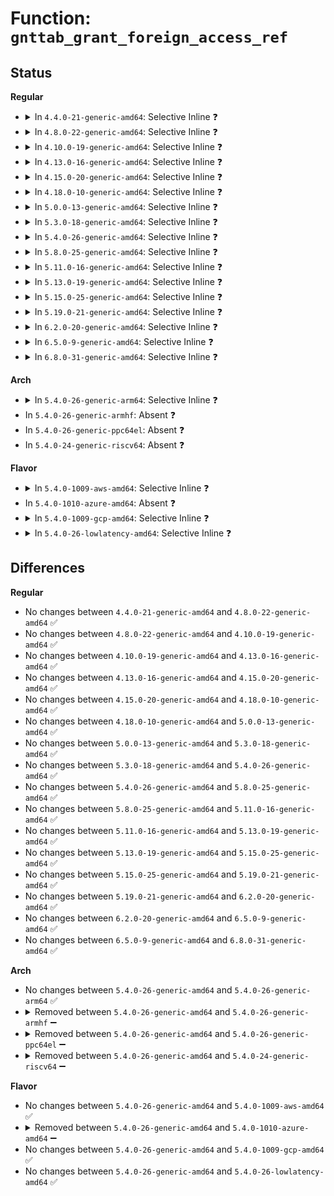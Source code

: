 # Function: <code>gnttab_grant_foreign_access_ref</code>

## Status
<b>Regular</b>
<ul>
<li>
<details>
<summary>In <code>4.4.0-21-generic-amd64</code>: Selective Inline ❓</summary>

```c
void gnttab_grant_foreign_access_ref(grant_ref_t ref, domid_t domid, long unsigned int frame, int readonly)
```

```json
{
  "name": "gnttab_grant_foreign_access_ref",
  "collision_type": "Unique Global",
  "inline_type": "Selective",
  "funcs": [
    {
      "addr": 18446744071583844560,
      "name": "gnttab_grant_foreign_access_ref",
      "external": true,
      "loc": "drivers/xen/grant-table.c:235",
      "file": "drivers/xen/grant-table.c",
      "inline": "not declared, inlined",
      "caller_inline": [
        "drivers/xen/grant-table.c:gnttab_grant_foreign_access"
      ],
      "caller_func": [
        "drivers/tty/hvc/hvc_xen.c:xencons_connect_backend",
        "drivers/block/xen-blkfront.c:blkif_setup_rw_req_grant",
        "drivers/block/xen-blkfront.c:blkif_setup_rw_req_grant",
        "drivers/block/xen-blkfront.c:blkif_setup_rw_req_grant",
        "drivers/net/xen-netfront.c:xennet_tx_setup_grant",
        "drivers/net/xen-netfront.c:xennet_alloc_rx_buffers"
      ]
    }
  ],
  "symbols": [
    {
      "addr": 18446744071583844560,
      "name": "gnttab_grant_foreign_access_ref",
      "section": ".text",
      "bind": "STB_GLOBAL",
      "size": 35
    }
  ]
}
```
</details>
</li>
<li>
<details>
<summary>In <code>4.8.0-22-generic-amd64</code>: Selective Inline ❓</summary>

```c
void gnttab_grant_foreign_access_ref(grant_ref_t ref, domid_t domid, long unsigned int frame, int readonly)
```

```json
{
  "name": "gnttab_grant_foreign_access_ref",
  "collision_type": "Unique Global",
  "inline_type": "Selective",
  "funcs": [
    {
      "addr": 18446744071584176380,
      "name": "gnttab_grant_foreign_access_ref",
      "external": true,
      "loc": "drivers/xen/grant-table.c:234",
      "file": "drivers/xen/grant-table.c",
      "inline": "not declared, inlined",
      "caller_inline": [
        "drivers/xen/grant-table.c:gnttab_grant_foreign_access"
      ],
      "caller_func": [
        "drivers/tty/hvc/hvc_xen.c:xencons_connect_backend",
        "drivers/block/xen-blkfront.c:blkif_setup_rw_req_grant",
        "drivers/block/xen-blkfront.c:blkif_setup_rw_req_grant",
        "drivers/block/xen-blkfront.c:blkif_setup_rw_req_grant",
        "drivers/net/xen-netfront.c:xennet_tx_setup_grant",
        "drivers/net/xen-netfront.c:xennet_alloc_rx_buffers"
      ]
    }
  ],
  "symbols": [
    {
      "addr": 18446744071584174160,
      "name": "gnttab_grant_foreign_access_ref",
      "section": ".text",
      "bind": "STB_GLOBAL",
      "size": 35
    }
  ]
}
```
</details>
</li>
<li>
<details>
<summary>In <code>4.10.0-19-generic-amd64</code>: Selective Inline ❓</summary>

```c
void gnttab_grant_foreign_access_ref(grant_ref_t ref, domid_t domid, long unsigned int frame, int readonly)
```

```json
{
  "name": "gnttab_grant_foreign_access_ref",
  "collision_type": "Unique Global",
  "inline_type": "Selective",
  "funcs": [
    {
      "addr": 18446744071584357772,
      "name": "gnttab_grant_foreign_access_ref",
      "external": true,
      "loc": "drivers/xen/grant-table.c:234",
      "file": "drivers/xen/grant-table.c",
      "inline": "not declared, inlined",
      "caller_inline": [
        "drivers/xen/grant-table.c:gnttab_grant_foreign_access"
      ],
      "caller_func": [
        "drivers/tty/hvc/hvc_xen.c:xencons_connect_backend",
        "drivers/block/xen-blkfront.c:blkif_setup_rw_req_grant",
        "drivers/block/xen-blkfront.c:blkif_setup_rw_req_grant",
        "drivers/block/xen-blkfront.c:blkif_setup_rw_req_grant",
        "drivers/net/xen-netfront.c:xennet_tx_setup_grant",
        "drivers/net/xen-netfront.c:xennet_alloc_rx_buffers"
      ]
    }
  ],
  "symbols": [
    {
      "addr": 18446744071584355552,
      "name": "gnttab_grant_foreign_access_ref",
      "section": ".text",
      "bind": "STB_GLOBAL",
      "size": 35
    }
  ]
}
```
</details>
</li>
<li>
<details>
<summary>In <code>4.13.0-16-generic-amd64</code>: Selective Inline ❓</summary>

```c
void gnttab_grant_foreign_access_ref(grant_ref_t ref, domid_t domid, long unsigned int frame, int readonly)
```

```json
{
  "name": "gnttab_grant_foreign_access_ref",
  "collision_type": "Unique Global",
  "inline_type": "Selective",
  "funcs": [
    {
      "addr": 18446744071584439244,
      "name": "gnttab_grant_foreign_access_ref",
      "external": true,
      "loc": "drivers/xen/grant-table.c:235",
      "file": "drivers/xen/grant-table.c",
      "inline": "not declared, inlined",
      "caller_inline": [
        "drivers/xen/grant-table.c:gnttab_grant_foreign_access"
      ],
      "caller_func": [
        "drivers/tty/hvc/hvc_xen.c:xencons_connect_backend",
        "drivers/block/xen-blkfront.c:blkif_setup_rw_req_grant",
        "drivers/block/xen-blkfront.c:blkif_setup_rw_req_grant",
        "drivers/block/xen-blkfront.c:blkif_setup_rw_req_grant",
        "drivers/net/xen-netfront.c:xennet_tx_setup_grant",
        "drivers/net/xen-netfront.c:xennet_alloc_rx_buffers"
      ]
    }
  ],
  "symbols": [
    {
      "addr": 18446744071584437040,
      "name": "gnttab_grant_foreign_access_ref",
      "section": ".text",
      "bind": "STB_GLOBAL",
      "size": 35
    }
  ]
}
```
</details>
</li>
<li>
<details>
<summary>In <code>4.15.0-20-generic-amd64</code>: Selective Inline ❓</summary>

```c
void gnttab_grant_foreign_access_ref(grant_ref_t ref, domid_t domid, long unsigned int frame, int readonly)
```

```json
{
  "name": "gnttab_grant_foreign_access_ref",
  "collision_type": "Unique Global",
  "inline_type": "Selective",
  "funcs": [
    {
      "addr": 18446744071584847900,
      "name": "gnttab_grant_foreign_access_ref",
      "external": true,
      "loc": "drivers/xen/grant-table.c:261",
      "file": "drivers/xen/grant-table.c",
      "inline": "not declared, inlined",
      "caller_inline": [
        "drivers/xen/grant-table.c:gnttab_grant_foreign_access"
      ],
      "caller_func": [
        "drivers/tty/hvc/hvc_xen.c:xencons_connect_backend",
        "drivers/block/xen-blkfront.c:blkif_setup_rw_req_grant",
        "drivers/block/xen-blkfront.c:blkif_setup_rw_req_grant",
        "drivers/block/xen-blkfront.c:blkif_setup_rw_req_grant",
        "drivers/net/xen-netfront.c:xennet_tx_setup_grant",
        "drivers/net/xen-netfront.c:xennet_alloc_rx_buffers"
      ]
    }
  ],
  "symbols": [
    {
      "addr": 18446744071584845552,
      "name": "gnttab_grant_foreign_access_ref",
      "section": ".text",
      "bind": "STB_GLOBAL",
      "size": 41
    }
  ]
}
```
</details>
</li>
<li>
<details>
<summary>In <code>4.18.0-10-generic-amd64</code>: Selective Inline ❓</summary>

```c
void gnttab_grant_foreign_access_ref(grant_ref_t ref, domid_t domid, long unsigned int frame, int readonly)
```

```json
{
  "name": "gnttab_grant_foreign_access_ref",
  "collision_type": "Unique Global",
  "inline_type": "Selective",
  "funcs": [
    {
      "addr": 18446744071585083842,
      "name": "gnttab_grant_foreign_access_ref",
      "external": true,
      "loc": "drivers/xen/grant-table.c:261",
      "file": "drivers/xen/grant-table.c",
      "inline": "not declared, inlined",
      "caller_inline": [
        "drivers/xen/grant-table.c:gnttab_grant_foreign_access"
      ],
      "caller_func": [
        "drivers/tty/hvc/hvc_xen.c:xencons_connect_backend",
        "drivers/block/xen-blkfront.c:blkif_setup_rw_req_grant",
        "drivers/block/xen-blkfront.c:blkif_setup_rw_req_grant",
        "drivers/block/xen-blkfront.c:blkif_setup_rw_req_grant",
        "drivers/net/xen-netfront.c:xennet_tx_setup_grant",
        "drivers/net/xen-netfront.c:xennet_alloc_rx_buffers"
      ]
    }
  ],
  "symbols": [
    {
      "addr": 18446744071585076512,
      "name": "gnttab_grant_foreign_access_ref",
      "section": ".text",
      "bind": "STB_GLOBAL",
      "size": 41
    }
  ]
}
```
</details>
</li>
<li>
<details>
<summary>In <code>5.0.0-13-generic-amd64</code>: Selective Inline ❓</summary>

```c
void gnttab_grant_foreign_access_ref(grant_ref_t ref, domid_t domid, long unsigned int frame, int readonly)
```

```json
{
  "name": "gnttab_grant_foreign_access_ref",
  "collision_type": "Unique Global",
  "inline_type": "Selective",
  "funcs": [
    {
      "addr": 18446744071585191826,
      "name": "gnttab_grant_foreign_access_ref",
      "external": true,
      "loc": "drivers/xen/grant-table.c:265",
      "file": "drivers/xen/grant-table.c",
      "inline": "not declared, inlined",
      "caller_inline": [
        "drivers/xen/grant-table.c:gnttab_grant_foreign_access"
      ],
      "caller_func": [
        "drivers/tty/hvc/hvc_xen.c:xencons_connect_backend",
        "drivers/block/xen-blkfront.c:blkif_setup_rw_req_grant",
        "drivers/block/xen-blkfront.c:blkif_setup_rw_req_grant",
        "drivers/block/xen-blkfront.c:blkif_setup_rw_req_grant",
        "drivers/net/xen-netfront.c:xennet_tx_setup_grant",
        "drivers/net/xen-netfront.c:xennet_alloc_rx_buffers"
      ]
    }
  ],
  "symbols": [
    {
      "addr": 18446744071585186144,
      "name": "gnttab_grant_foreign_access_ref",
      "section": ".text",
      "bind": "STB_GLOBAL",
      "size": 41
    }
  ]
}
```
</details>
</li>
<li>
<details>
<summary>In <code>5.3.0-18-generic-amd64</code>: Selective Inline ❓</summary>

```c
void gnttab_grant_foreign_access_ref(grant_ref_t ref, domid_t domid, long unsigned int frame, int readonly)
```

```json
{
  "name": "gnttab_grant_foreign_access_ref",
  "collision_type": "Unique Global",
  "inline_type": "Selective",
  "funcs": [
    {
      "addr": 18446744071585403328,
      "name": "gnttab_grant_foreign_access_ref",
      "external": true,
      "loc": "drivers/xen/grant-table.c:265",
      "file": "drivers/xen/grant-table.c",
      "inline": "not declared, inlined",
      "caller_inline": [
        "drivers/xen/grant-table.c:gnttab_grant_foreign_access"
      ],
      "caller_func": [
        "drivers/tty/hvc/hvc_xen.c:xencons_connect_backend",
        "drivers/block/xen-blkfront.c:blkif_setup_rw_req_grant",
        "drivers/block/xen-blkfront.c:blkif_setup_rw_req_grant",
        "drivers/block/xen-blkfront.c:blkif_setup_rw_req_grant",
        "drivers/net/xen-netfront.c:xennet_tx_setup_grant",
        "drivers/net/xen-netfront.c:xennet_alloc_rx_buffers"
      ]
    }
  ],
  "symbols": [
    {
      "addr": 18446744071585398256,
      "name": "gnttab_grant_foreign_access_ref",
      "section": ".text",
      "bind": "STB_GLOBAL",
      "size": 41
    }
  ]
}
```
</details>
</li>
<li>
<details>
<summary>In <code>5.4.0-26-generic-amd64</code>: Selective Inline ❓</summary>

```c
void gnttab_grant_foreign_access_ref(grant_ref_t ref, domid_t domid, long unsigned int frame, int readonly)
```

```json
{
  "name": "gnttab_grant_foreign_access_ref",
  "collision_type": "Unique Global",
  "inline_type": "Selective",
  "funcs": [
    {
      "addr": 18446744071585545088,
      "name": "gnttab_grant_foreign_access_ref",
      "external": true,
      "loc": "drivers/xen/grant-table.c:265",
      "file": "drivers/xen/grant-table.c",
      "inline": "not declared, inlined",
      "caller_inline": [
        "drivers/xen/grant-table.c:gnttab_grant_foreign_access"
      ],
      "caller_func": [
        "drivers/tty/hvc/hvc_xen.c:xencons_connect_backend",
        "drivers/block/xen-blkfront.c:blkif_setup_rw_req_grant",
        "drivers/block/xen-blkfront.c:blkif_setup_rw_req_grant",
        "drivers/block/xen-blkfront.c:blkif_setup_rw_req_grant",
        "drivers/net/xen-netfront.c:xennet_tx_setup_grant",
        "drivers/net/xen-netfront.c:xennet_alloc_rx_buffers"
      ]
    }
  ],
  "symbols": [
    {
      "addr": 18446744071585538992,
      "name": "gnttab_grant_foreign_access_ref",
      "section": ".text",
      "bind": "STB_GLOBAL",
      "size": 41
    }
  ]
}
```
</details>
</li>
<li>
<details>
<summary>In <code>5.8.0-25-generic-amd64</code>: Selective Inline ❓</summary>

```c
void gnttab_grant_foreign_access_ref(grant_ref_t ref, domid_t domid, long unsigned int frame, int readonly)
```

```json
{
  "name": "gnttab_grant_foreign_access_ref",
  "collision_type": "Unique Global",
  "inline_type": "Selective",
  "funcs": [
    {
      "addr": 18446744071586262400,
      "name": "gnttab_grant_foreign_access_ref",
      "external": true,
      "loc": "drivers/xen/grant-table.c:264",
      "file": "drivers/xen/grant-table.c",
      "inline": "not declared, inlined",
      "caller_inline": [
        "drivers/xen/grant-table.c:gnttab_grant_foreign_access"
      ],
      "caller_func": [
        "drivers/xen/xenbus/xenbus_dev_backend.c:xenbus_alloc",
        "drivers/tty/hvc/hvc_xen.c:xencons_connect_backend",
        "drivers/block/xen-blkfront.c:get_indirect_grant",
        "drivers/block/xen-blkfront.c:get_grant",
        "drivers/block/xen-blkfront.c:get_grant",
        "drivers/net/xen-netfront.c:xennet_tx_setup_grant",
        "drivers/net/xen-netfront.c:xennet_alloc_rx_buffers"
      ]
    }
  ],
  "symbols": [
    {
      "addr": 18446744071586257088,
      "name": "gnttab_grant_foreign_access_ref",
      "section": ".text",
      "bind": "STB_GLOBAL",
      "size": 41
    }
  ]
}
```
</details>
</li>
<li>
<details>
<summary>In <code>5.11.0-16-generic-amd64</code>: Selective Inline ❓</summary>

```c
void gnttab_grant_foreign_access_ref(grant_ref_t ref, domid_t domid, long unsigned int frame, int readonly)
```

```json
{
  "name": "gnttab_grant_foreign_access_ref",
  "collision_type": "Unique Global",
  "inline_type": "Selective",
  "funcs": [
    {
      "addr": 18446744071586380672,
      "name": "gnttab_grant_foreign_access_ref",
      "external": true,
      "loc": "drivers/xen/grant-table.c:264",
      "file": "drivers/xen/grant-table.c",
      "inline": "not declared, inlined",
      "caller_inline": [
        "drivers/xen/grant-table.c:gnttab_grant_foreign_access"
      ],
      "caller_func": [
        "drivers/xen/xenbus/xenbus_dev_backend.c:xenbus_alloc",
        "drivers/tty/hvc/hvc_xen.c:xencons_connect_backend",
        "drivers/block/xen-blkfront.c:get_indirect_grant",
        "drivers/block/xen-blkfront.c:get_grant",
        "drivers/block/xen-blkfront.c:get_grant",
        "drivers/net/xen-netfront.c:xennet_tx_setup_grant",
        "drivers/net/xen-netfront.c:xennet_alloc_rx_buffers"
      ]
    }
  ],
  "symbols": [
    {
      "addr": 18446744071586375136,
      "name": "gnttab_grant_foreign_access_ref",
      "section": ".text",
      "bind": "STB_GLOBAL",
      "size": 41
    }
  ]
}
```
</details>
</li>
<li>
<details>
<summary>In <code>5.13.0-19-generic-amd64</code>: Selective Inline ❓</summary>

```c
void gnttab_grant_foreign_access_ref(grant_ref_t ref, domid_t domid, long unsigned int frame, int readonly)
```

```json
{
  "name": "gnttab_grant_foreign_access_ref",
  "collision_type": "Unique Global",
  "inline_type": "Selective",
  "funcs": [
    {
      "addr": 18446744071586264720,
      "name": "gnttab_grant_foreign_access_ref",
      "external": true,
      "loc": "drivers/xen/grant-table.c:264",
      "file": "drivers/xen/grant-table.c",
      "inline": "not declared, inlined",
      "caller_inline": [
        "drivers/xen/grant-table.c:gnttab_grant_foreign_access"
      ],
      "caller_func": [
        "drivers/tty/hvc/hvc_xen.c:xencons_connect_backend",
        "drivers/block/xen-blkfront.c:blkif_setup_rw_req_grant",
        "drivers/block/xen-blkfront.c:blkif_setup_rw_req_grant",
        "drivers/block/xen-blkfront.c:get_indirect_grant",
        "drivers/net/xen-netfront.c:xennet_tx_setup_grant",
        "drivers/net/xen-netfront.c:xennet_alloc_rx_buffers"
      ]
    }
  ],
  "symbols": [
    {
      "addr": 18446744071586259616,
      "name": "gnttab_grant_foreign_access_ref",
      "section": ".text",
      "bind": "STB_GLOBAL",
      "size": 41
    }
  ]
}
```
</details>
</li>
<li>
<details>
<summary>In <code>5.15.0-25-generic-amd64</code>: Selective Inline ❓</summary>

```c
void gnttab_grant_foreign_access_ref(grant_ref_t ref, domid_t domid, long unsigned int frame, int readonly)
```

```json
{
  "name": "gnttab_grant_foreign_access_ref",
  "collision_type": "Unique Global",
  "inline_type": "Selective",
  "funcs": [
    {
      "addr": 18446744071586775776,
      "name": "gnttab_grant_foreign_access_ref",
      "external": true,
      "loc": "drivers/xen/grant-table.c:261",
      "file": "drivers/xen/grant-table.c",
      "inline": "not declared, inlined",
      "caller_inline": [
        "drivers/xen/grant-table.c:gnttab_grant_foreign_access"
      ],
      "caller_func": [
        "drivers/xen/xenbus/xenbus_client.c:xenbus_grant_ring",
        "drivers/tty/hvc/hvc_xen.c:xencons_connect_backend",
        "drivers/block/xen-blkfront.c:blkif_setup_rw_req_grant",
        "drivers/block/xen-blkfront.c:blkif_setup_rw_req_grant",
        "drivers/block/xen-blkfront.c:blkif_setup_rw_req_grant",
        "drivers/net/xen-netfront.c:xennet_tx_setup_grant",
        "drivers/net/xen-netfront.c:xennet_alloc_rx_buffers"
      ]
    }
  ],
  "symbols": [
    {
      "addr": 18446744071586770192,
      "name": "gnttab_grant_foreign_access_ref",
      "section": ".text",
      "bind": "STB_GLOBAL",
      "size": 41
    }
  ]
}
```
</details>
</li>
<li>
<details>
<summary>In <code>5.19.0-21-generic-amd64</code>: Selective Inline ❓</summary>

```c
void gnttab_grant_foreign_access_ref(grant_ref_t ref, domid_t domid, long unsigned int frame, int readonly)
```

```json
{
  "name": "gnttab_grant_foreign_access_ref",
  "collision_type": "Unique Global",
  "inline_type": "Selective",
  "funcs": [
    {
      "addr": 18446744071588054573,
      "name": "gnttab_grant_foreign_access_ref",
      "external": true,
      "loc": "drivers/xen/grant-table.c:405",
      "file": "drivers/xen/grant-table.c",
      "inline": "not declared, inlined",
      "caller_inline": [
        "drivers/xen/grant-table.c:gnttab_grant_foreign_access"
      ],
      "caller_func": [
        "drivers/xen/xenbus/xenbus_client.c:xenbus_setup_ring",
        "drivers/tty/hvc/hvc_xen.c:xencons_connect_backend",
        "drivers/block/xen-blkfront.c:blkif_setup_rw_req_grant",
        "drivers/block/xen-blkfront.c:blkif_setup_rw_req_grant",
        "drivers/block/xen-blkfront.c:blkif_setup_rw_req_grant",
        "drivers/net/xen-netfront.c:xennet_tx_setup_grant",
        "drivers/net/xen-netfront.c:xennet_alloc_rx_buffers"
      ]
    }
  ],
  "symbols": [
    {
      "addr": 18446744071588048208,
      "name": "gnttab_grant_foreign_access_ref",
      "section": ".text",
      "bind": "STB_GLOBAL",
      "size": 55
    }
  ]
}
```
</details>
</li>
<li>
<details>
<summary>In <code>6.2.0-20-generic-amd64</code>: Selective Inline ❓</summary>

```c
void gnttab_grant_foreign_access_ref(grant_ref_t ref, domid_t domid, long unsigned int frame, int readonly)
```

```json
{
  "name": "gnttab_grant_foreign_access_ref",
  "collision_type": "Unique Global",
  "inline_type": "Selective",
  "funcs": [
    {
      "addr": 18446744071589433405,
      "name": "gnttab_grant_foreign_access_ref",
      "external": true,
      "loc": "drivers/xen/grant-table.c:405",
      "file": "drivers/xen/grant-table.c",
      "inline": "not declared, inlined",
      "caller_inline": [
        "drivers/xen/grant-table.c:gnttab_grant_foreign_access"
      ],
      "caller_func": [
        "drivers/xen/xenbus/xenbus_client.c:xenbus_setup_ring",
        "drivers/xen/grant-dma-ops.c:xen_grant_dma_map_page",
        "drivers/xen/grant-dma-ops.c:xen_grant_dma_alloc",
        "drivers/tty/hvc/hvc_xen.c:xencons_connect_backend",
        "drivers/block/xen-blkfront.c:blkif_setup_rw_req_grant",
        "drivers/block/xen-blkfront.c:blkif_setup_rw_req_grant",
        "drivers/block/xen-blkfront.c:blkif_setup_rw_req_grant",
        "drivers/net/xen-netfront.c:xennet_tx_setup_grant",
        "drivers/net/xen-netfront.c:xennet_alloc_rx_buffers"
      ]
    }
  ],
  "symbols": [
    {
      "addr": 18446744071589427024,
      "name": "gnttab_grant_foreign_access_ref",
      "section": ".text",
      "bind": "STB_GLOBAL",
      "size": 55
    }
  ]
}
```
</details>
</li>
<li>
<details>
<summary>In <code>6.5.0-9-generic-amd64</code>: Selective Inline ❓</summary>

```c
void gnttab_grant_foreign_access_ref(grant_ref_t ref, domid_t domid, long unsigned int frame, int readonly)
```

```json
{
  "name": "gnttab_grant_foreign_access_ref",
  "collision_type": "Unique Global",
  "inline_type": "Selective",
  "funcs": [
    {
      "addr": 18446744071589732525,
      "name": "gnttab_grant_foreign_access_ref",
      "external": true,
      "loc": "drivers/xen/grant-table.c:405",
      "file": "drivers/xen/grant-table.c",
      "inline": "not declared, inlined",
      "caller_inline": [
        "drivers/xen/grant-table.c:gnttab_grant_foreign_access"
      ],
      "caller_func": [
        "drivers/xen/xenbus/xenbus_client.c:xenbus_setup_ring",
        "drivers/xen/grant-dma-ops.c:xen_grant_dma_map_page",
        "drivers/xen/grant-dma-ops.c:xen_grant_dma_alloc",
        "drivers/tty/hvc/hvc_xen.c:xencons_connect_backend",
        "drivers/block/xen-blkfront.c:blkif_setup_rw_req_grant",
        "drivers/block/xen-blkfront.c:blkif_setup_rw_req_grant",
        "drivers/block/xen-blkfront.c:get_indirect_grant",
        "drivers/net/xen-netfront.c:xennet_tx_setup_grant",
        "drivers/net/xen-netfront.c:xennet_alloc_rx_buffers"
      ]
    }
  ],
  "symbols": [
    {
      "addr": 18446744071589726176,
      "name": "gnttab_grant_foreign_access_ref",
      "section": ".text",
      "bind": "STB_GLOBAL",
      "size": 55
    }
  ]
}
```
</details>
</li>
<li>
<details>
<summary>In <code>6.8.0-31-generic-amd64</code>: Selective Inline ❓</summary>

```c
void gnttab_grant_foreign_access_ref(grant_ref_t ref, domid_t domid, long unsigned int frame, int readonly)
```

```json
{
  "name": "gnttab_grant_foreign_access_ref",
  "collision_type": "Unique Global",
  "inline_type": "Selective",
  "funcs": [
    {
      "addr": 18446744071590070493,
      "name": "gnttab_grant_foreign_access_ref",
      "external": true,
      "loc": "drivers/xen/grant-table.c:405",
      "file": "drivers/xen/grant-table.c",
      "inline": "not declared, inlined",
      "caller_inline": [
        "drivers/xen/grant-table.c:gnttab_grant_foreign_access"
      ],
      "caller_func": [
        "drivers/xen/xenbus/xenbus_client.c:xenbus_setup_ring",
        "drivers/xen/grant-dma-ops.c:xen_grant_dma_map_page",
        "drivers/xen/grant-dma-ops.c:xen_grant_dma_alloc",
        "drivers/tty/hvc/hvc_xen.c:xencons_connect_backend",
        "drivers/block/xen-blkfront.c:blkif_setup_rw_req_grant",
        "drivers/block/xen-blkfront.c:blkif_setup_rw_req_grant",
        "drivers/block/xen-blkfront.c:get_indirect_grant",
        "drivers/net/xen-netfront.c:xennet_tx_setup_grant",
        "drivers/net/xen-netfront.c:xennet_alloc_rx_buffers"
      ]
    }
  ],
  "symbols": [
    {
      "addr": 18446744071590064160,
      "name": "gnttab_grant_foreign_access_ref",
      "section": ".text",
      "bind": "STB_GLOBAL",
      "size": 55
    }
  ]
}
```
</details>
</li>
</ul>
<b>Arch</b>
<ul>
<li>
<details>
<summary>In <code>5.4.0-26-generic-arm64</code>: Selective Inline ❓</summary>

```c
void gnttab_grant_foreign_access_ref(grant_ref_t ref, domid_t domid, long unsigned int frame, int readonly)
```

```json
{
  "name": "gnttab_grant_foreign_access_ref",
  "collision_type": "Unique Global",
  "inline_type": "Selective",
  "funcs": [
    {
      "addr": 18446603336498208516,
      "name": "gnttab_grant_foreign_access_ref",
      "external": true,
      "loc": "drivers/xen/grant-table.c:265",
      "file": "drivers/xen/grant-table.c",
      "inline": "not declared, inlined",
      "caller_inline": [
        "drivers/xen/grant-table.c:gnttab_grant_foreign_access"
      ],
      "caller_func": [
        "drivers/tty/hvc/hvc_xen.c:xencons_connect_backend",
        "drivers/block/xen-blkfront.c:blkif_setup_rw_req_grant",
        "drivers/block/xen-blkfront.c:blkif_setup_rw_req_grant",
        "drivers/block/xen-blkfront.c:blkif_setup_rw_req_grant",
        "drivers/net/xen-netfront.c:xennet_tx_setup_grant",
        "drivers/net/xen-netfront.c:xennet_alloc_rx_buffers"
      ]
    }
  ],
  "symbols": [
    {
      "addr": 18446603336498198944,
      "name": "gnttab_grant_foreign_access_ref",
      "section": ".text",
      "bind": "STB_GLOBAL",
      "size": 96
    }
  ]
}
```
</details>
</li>
<li>
In <code>5.4.0-26-generic-armhf</code>: Absent ❓
</li>
<li>
In <code>5.4.0-26-generic-ppc64el</code>: Absent ❓
</li>
<li>
In <code>5.4.0-24-generic-riscv64</code>: Absent ❓
</li>
</ul>
<b>Flavor</b>
<ul>
<li>
<details>
<summary>In <code>5.4.0-1009-aws-amd64</code>: Selective Inline ❓</summary>

```c
void gnttab_grant_foreign_access_ref(grant_ref_t ref, domid_t domid, long unsigned int frame, int readonly)
```

```json
{
  "name": "gnttab_grant_foreign_access_ref",
  "collision_type": "Unique Global",
  "inline_type": "Selective",
  "funcs": [
    {
      "addr": 18446744071585307120,
      "name": "gnttab_grant_foreign_access_ref",
      "external": true,
      "loc": "drivers/xen/grant-table.c:265",
      "file": "drivers/xen/grant-table.c",
      "inline": "not declared, inlined",
      "caller_inline": [
        "drivers/xen/grant-table.c:gnttab_grant_foreign_access"
      ],
      "caller_func": [
        "drivers/tty/hvc/hvc_xen.c:xencons_connect_backend",
        "drivers/block/xen-blkfront.c:blkif_setup_rw_req_grant",
        "drivers/block/xen-blkfront.c:blkif_setup_rw_req_grant",
        "drivers/block/xen-blkfront.c:blkif_setup_rw_req_grant",
        "drivers/net/xen-netfront.c:xennet_tx_setup_grant",
        "drivers/net/xen-netfront.c:xennet_alloc_rx_buffers"
      ]
    }
  ],
  "symbols": [
    {
      "addr": 18446744071585301024,
      "name": "gnttab_grant_foreign_access_ref",
      "section": ".text",
      "bind": "STB_GLOBAL",
      "size": 41
    }
  ]
}
```
</details>
</li>
<li>
In <code>5.4.0-1010-azure-amd64</code>: Absent ❓
</li>
<li>
<details>
<summary>In <code>5.4.0-1009-gcp-amd64</code>: Selective Inline ❓</summary>

```c
void gnttab_grant_foreign_access_ref(grant_ref_t ref, domid_t domid, long unsigned int frame, int readonly)
```

```json
{
  "name": "gnttab_grant_foreign_access_ref",
  "collision_type": "Unique Global",
  "inline_type": "Selective",
  "funcs": [
    {
      "addr": 18446744071585495488,
      "name": "gnttab_grant_foreign_access_ref",
      "external": true,
      "loc": "drivers/xen/grant-table.c:265",
      "file": "drivers/xen/grant-table.c",
      "inline": "not declared, inlined",
      "caller_inline": [
        "drivers/xen/grant-table.c:gnttab_grant_foreign_access"
      ],
      "caller_func": [
        "drivers/tty/hvc/hvc_xen.c:xencons_connect_backend",
        "drivers/block/xen-blkfront.c:blkif_setup_rw_req_grant",
        "drivers/block/xen-blkfront.c:blkif_setup_rw_req_grant",
        "drivers/block/xen-blkfront.c:blkif_setup_rw_req_grant",
        "drivers/net/xen-netfront.c:xennet_tx_setup_grant",
        "drivers/net/xen-netfront.c:xennet_alloc_rx_buffers"
      ]
    }
  ],
  "symbols": [
    {
      "addr": 18446744071585489392,
      "name": "gnttab_grant_foreign_access_ref",
      "section": ".text",
      "bind": "STB_GLOBAL",
      "size": 41
    }
  ]
}
```
</details>
</li>
<li>
<details>
<summary>In <code>5.4.0-26-lowlatency-amd64</code>: Selective Inline ❓</summary>

```c
void gnttab_grant_foreign_access_ref(grant_ref_t ref, domid_t domid, long unsigned int frame, int readonly)
```

```json
{
  "name": "gnttab_grant_foreign_access_ref",
  "collision_type": "Unique Global",
  "inline_type": "Selective",
  "funcs": [
    {
      "addr": 18446744071585603520,
      "name": "gnttab_grant_foreign_access_ref",
      "external": true,
      "loc": "drivers/xen/grant-table.c:265",
      "file": "drivers/xen/grant-table.c",
      "inline": "not declared, inlined",
      "caller_inline": [
        "drivers/xen/grant-table.c:gnttab_grant_foreign_access"
      ],
      "caller_func": [
        "drivers/tty/hvc/hvc_xen.c:xencons_connect_backend",
        "drivers/block/xen-blkfront.c:blkif_setup_rw_req_grant",
        "drivers/block/xen-blkfront.c:blkif_setup_rw_req_grant",
        "drivers/block/xen-blkfront.c:blkif_setup_rw_req_grant",
        "drivers/net/xen-netfront.c:xennet_tx_setup_grant",
        "drivers/net/xen-netfront.c:xennet_alloc_rx_buffers"
      ]
    }
  ],
  "symbols": [
    {
      "addr": 18446744071585597392,
      "name": "gnttab_grant_foreign_access_ref",
      "section": ".text",
      "bind": "STB_GLOBAL",
      "size": 41
    }
  ]
}
```
</details>
</li>
</ul>

## Differences
<b>Regular</b>
<ul>
<li>
No changes between <code>4.4.0-21-generic-amd64</code> and <code>4.8.0-22-generic-amd64</code> ✅
</li>
<li>
No changes between <code>4.8.0-22-generic-amd64</code> and <code>4.10.0-19-generic-amd64</code> ✅
</li>
<li>
No changes between <code>4.10.0-19-generic-amd64</code> and <code>4.13.0-16-generic-amd64</code> ✅
</li>
<li>
No changes between <code>4.13.0-16-generic-amd64</code> and <code>4.15.0-20-generic-amd64</code> ✅
</li>
<li>
No changes between <code>4.15.0-20-generic-amd64</code> and <code>4.18.0-10-generic-amd64</code> ✅
</li>
<li>
No changes between <code>4.18.0-10-generic-amd64</code> and <code>5.0.0-13-generic-amd64</code> ✅
</li>
<li>
No changes between <code>5.0.0-13-generic-amd64</code> and <code>5.3.0-18-generic-amd64</code> ✅
</li>
<li>
No changes between <code>5.3.0-18-generic-amd64</code> and <code>5.4.0-26-generic-amd64</code> ✅
</li>
<li>
No changes between <code>5.4.0-26-generic-amd64</code> and <code>5.8.0-25-generic-amd64</code> ✅
</li>
<li>
No changes between <code>5.8.0-25-generic-amd64</code> and <code>5.11.0-16-generic-amd64</code> ✅
</li>
<li>
No changes between <code>5.11.0-16-generic-amd64</code> and <code>5.13.0-19-generic-amd64</code> ✅
</li>
<li>
No changes between <code>5.13.0-19-generic-amd64</code> and <code>5.15.0-25-generic-amd64</code> ✅
</li>
<li>
No changes between <code>5.15.0-25-generic-amd64</code> and <code>5.19.0-21-generic-amd64</code> ✅
</li>
<li>
No changes between <code>5.19.0-21-generic-amd64</code> and <code>6.2.0-20-generic-amd64</code> ✅
</li>
<li>
No changes between <code>6.2.0-20-generic-amd64</code> and <code>6.5.0-9-generic-amd64</code> ✅
</li>
<li>
No changes between <code>6.5.0-9-generic-amd64</code> and <code>6.8.0-31-generic-amd64</code> ✅
</li>
</ul>
<b>Arch</b>
<ul>
<li>
No changes between <code>5.4.0-26-generic-amd64</code> and <code>5.4.0-26-generic-arm64</code> ✅
</li>
<li>
<details>
<summary>Removed between <code>5.4.0-26-generic-amd64</code> and <code>5.4.0-26-generic-armhf</code> ➖</summary>

```c
void gnttab_grant_foreign_access_ref(grant_ref_t ref, domid_t domid, long unsigned int frame, int readonly)
```
</details>
</li>
<li>
<details>
<summary>Removed between <code>5.4.0-26-generic-amd64</code> and <code>5.4.0-26-generic-ppc64el</code> ➖</summary>

```c
void gnttab_grant_foreign_access_ref(grant_ref_t ref, domid_t domid, long unsigned int frame, int readonly)
```
</details>
</li>
<li>
<details>
<summary>Removed between <code>5.4.0-26-generic-amd64</code> and <code>5.4.0-24-generic-riscv64</code> ➖</summary>

```c
void gnttab_grant_foreign_access_ref(grant_ref_t ref, domid_t domid, long unsigned int frame, int readonly)
```
</details>
</li>
</ul>
<b>Flavor</b>
<ul>
<li>
No changes between <code>5.4.0-26-generic-amd64</code> and <code>5.4.0-1009-aws-amd64</code> ✅
</li>
<li>
<details>
<summary>Removed between <code>5.4.0-26-generic-amd64</code> and <code>5.4.0-1010-azure-amd64</code> ➖</summary>

```c
void gnttab_grant_foreign_access_ref(grant_ref_t ref, domid_t domid, long unsigned int frame, int readonly)
```
</details>
</li>
<li>
No changes between <code>5.4.0-26-generic-amd64</code> and <code>5.4.0-1009-gcp-amd64</code> ✅
</li>
<li>
No changes between <code>5.4.0-26-generic-amd64</code> and <code>5.4.0-26-lowlatency-amd64</code> ✅
</li>
</ul>
